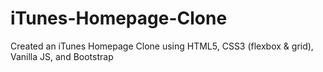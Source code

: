 # iTunes-Homepage-Clone

Created an iTunes Homepage Clone using HTML5, CSS3 (flexbox &amp; grid), Vanilla JS, and Bootstrap
